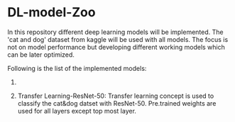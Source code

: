 # DL-model-Zoo

In this repository different deep learning models will be implemented. The 'cat and dog' dataset from kaggle will be used with
all models. The focus is not on model performance but developing different working models which can be later optimized.

Following is the list of the implemented models:

1. 

2. Transfer Learning-ResNet-50: Transfer learning concept is used to classify the cat&dog datset with ResNet-50. Pre.trained weights are used for all layers except top most layer. 
